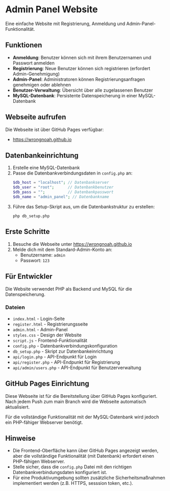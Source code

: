 # Admin Panel Website

Eine einfache Website mit Registrierung, Anmeldung und Admin-Panel-Funktionalität.

## Funktionen

- **Anmeldung**: Benutzer können sich mit ihrem Benutzernamen und Passwort anmelden
- **Registrierung**: Neue Benutzer können sich registrieren (erfordert Admin-Genehmigung)
- **Admin-Panel**: Administratoren können Registrierungsanfragen genehmigen oder ablehnen
- **Benutzer-Verwaltung**: Übersicht über alle zugelassenen Benutzer
- **MySQL-Datenbank**: Persistente Datenspeicherung in einer MySQL-Datenbank

## Webseite aufrufen

Die Webseite ist über GitHub Pages verfügbar:
- https://wrongnoah.github.io

## Datenbankeinrichtung

1. Erstelle eine MySQL-Datenbank
2. Passe die Datenbankverbindungsdaten in `config.php` an:
   ```php
   $db_host = "localhost"; // Datenbankserver
   $db_user = "root";      // Datenbankbenutzer 
   $db_pass = "";          // Datenbankpasswort
   $db_name = "admin_panel"; // Datenbankname
   ```
3. Führe das Setup-Skript aus, um die Datenbankstruktur zu erstellen:
   ```
   php db_setup.php
   ```

## Erste Schritte

1. Besuche die Webseite unter https://wrongnoah.github.io
2. Melde dich mit dem Standard-Admin-Konto an:
   - Benutzername: `admin`
   - Passwort: `123`

## Für Entwickler

Die Website verwendet PHP als Backend und MySQL für die Datenspeicherung.

### Dateien

- `index.html` - Login-Seite
- `register.html` - Registrierungsseite
- `admin.html` - Admin-Panel
- `styles.css` - Design der Website
- `script.js` - Frontend-Funktionalität
- `config.php` - Datenbankverbindungskonfiguration
- `db_setup.php` - Skript zur Datenbankeinrichtung
- `api/login.php` - API-Endpunkt für Login
- `api/register.php` - API-Endpunkt für Registrierung
- `api/admin/users.php` - API-Endpunkt für Benutzerverwaltung

## GitHub Pages Einrichtung

Diese Webseite ist für die Bereitstellung über GitHub Pages konfiguriert. Nach jedem Push zum main Branch wird die Webseite automatisch aktualisiert.

Für die vollständige Funktionalität mit der MySQL-Datenbank wird jedoch ein PHP-fähiger Webserver benötigt.

## Hinweise

- Die Frontend-Oberfläche kann über GitHub Pages angezeigt werden, aber die vollständige Funktionalität (mit Datenbank) erfordert einen PHP-fähigen Webserver.
- Stelle sicher, dass die `config.php` Datei mit den richtigen Datenbankverbindungsdaten konfiguriert ist.
- Für eine Produktivumgebung sollten zusätzliche Sicherheitsmaßnahmen implementiert werden (z.B. HTTPS, sesssion token, etc.). 